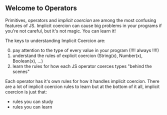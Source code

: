 ## Welcome to Operators

Primitives, operators and _implicit coercion_ are among the most confusing
features of JS. Implicit coercion can cause big problems in your programs if
you're not careful, but it's not magic. You can learn it!

The keys to understanding Implicit Coercion are:

0. pay attention to the type of every value in your program (!!!! always !!!!)
1. understand the rules of explicit coercion (String(x), Number(x), Boolean(x),
   ...)
2. learn the rules for how each JS operator coerces types "behind the scenes"

Each operator has it's own rules for how it handles implicit coercion. There are
a lot of implicit coercion rules to learn but at the bottom of it all, implicit
coercion is just that:

- rules you can study
- rules you can learn
